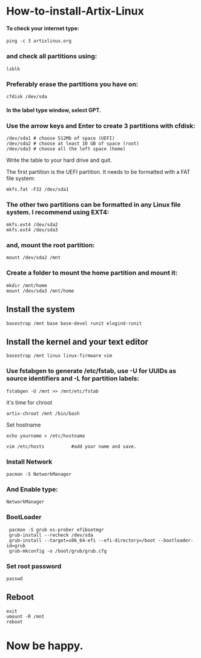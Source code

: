 # How-to-install-Artix-Linux

#### To check your internet type:
```
ping -c 3 artixlinux.org
```
### and check all partitions using:
```
lsblk
```

### Preferably erase the partitions you have on:
```
cfdisk /dev/sda
```

#### In the label type window, select GPT.

### Use the arrow keys and Enter to create 3 partitions with cfdisk:

    /dev/sda1 # choose 512Mb of space (UEFI)
    /dev/sda2 # choose at least 10 GB of space (root)
    /dev/sda3 # choose all the left space (home)

Write the table to your hard drive and quit.

The first partition is the UEFI partition. It needs to be formatted with a FAT file system:

```
mkfs.fat -F32 /dev/sda1
```
### The other two partitions can be formatted in any Linux file system. I recommend using EXT4:
```
mkfs.ext4 /dev/sda2
mkfs.ext4 /dev/sda3
```
### and, mount the root partition:
```
mount /dev/sda2 /mnt
```

### Create a folder to mount the home partition and mount it:
```
mkdir /mnt/home
mount /dev/sda3 /mnt/home
```

## Install the system

```
basestrap /mnt base base-devel runit elogind-runit
```

## Install the kernel and your text editor

```
basestrap /mnt linux linux-firmware vim
```
### Use fstabgen to generate /etc/fstab, use -U for UUIDs as source identifiers and -L for partition labels:
```
fstabgen -U /mnt >> /mnt/etc/fstab
```
it's time for chroot
```
artix-chroot /mnt /bin/bash
```
Set hostname 
```
echo yourname > /etc/hostname

vim /etc/hosts          #add your name and save.
```
### Install Network
```
pacman -S NetworkManager
```
### And Enable type:
```
NetworkManager
```
### BootLoader

```
 pacman -S grub os-prober efibootmgr
 grub-install --recheck /dev/sda                                             
 grub-install --target=x86_64-efi --efi-directory=/boot --bootloader-id=grub
 grub-mkconfig -o /boot/grub/grub.cfg
```
### Set root password
```
passwd
```
## Reboot 
```
exit
umount -R /mnt
reboot
```
# Now be happy.
